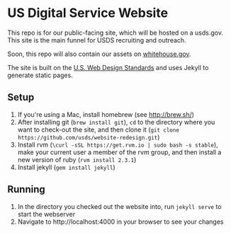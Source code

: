 US Digital Service Website
==========================

This repo is for our public-facing site, which will be hosted on a usds.gov.  This site is the main funnel for USDS recruiting and outreach.

Soon, this repo will also contain our assets on [whitehouse.gov](https://www.whitehouse.gov/digital/united-states-digital-service).

The site is built on the [U.S. Web Design Standards](https://playbook.cio.gov/designstandards/) and uses Jekyll to generate static pages.

Setup
---
1. If you're using a Mac, install homebrew (see http://brew.sh/)
2. After installing git (`brew install git`), `cd` to the directory where you want to check-out the site, and then clone it (`git clone https://github.com/usds/website-redesign.git`)
3. Install rvm (`\curl -sSL https://get.rvm.io | sudo bash -s stable`), make your current user a member of the rvm group, and then install a new version of ruby (`rvm install 2.3.1`)
4. Install jekyll (`gem install jekyll`)
  
Running
---
1. In the directory you checked out the website into, run `jekyll serve` to start the webserver
2. Navigate to http://localhost:4000 in your browser to see your changes
